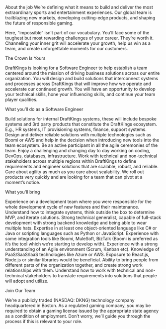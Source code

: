 About the job
We’re defining what it means to build and deliver the most extraordinary sports and entertainment experiences. Our global team is trailblazing new markets, developing cutting-edge products, and shaping the future of responsible gaming.

Here, “impossible” isn’t part of our vocabulary. You’ll face some of the toughest but most rewarding challenges of your career. They’re worth it. Channeling your inner grit will accelerate your growth, help us win as a team, and create unforgettable moments for our customers.

The Crown Is Yours

DraftKings is looking for a Software Engineer to help establish a team centered around the mission of driving business solutions across our entire organization. You will design and build solutions that interconnect systems and processes across DraftKings that will improve how we operate and accelerate our continued growth. You will have an opportunity to develop your technical skills, hone your influencing skills, and continue your team player qualities.

What you’ll do as a Software Engineer

Build solutions for internal DraftKings systems, these will include bespoke systems and 3rd party products that constitute the DraftKings ecosystem. E.g., HR systems, IT provisioning systems, finance, support systems.
Design and deliver reliable solutions with multiple technologies such as Boomi or AWS and help in the decision when introducing new tools into the team ecosystem.
Be an active participant in all the agile ceremonies of the team.
Enjoy a challenging and changing day to day working on coding, DevOps, databases, infrastructure.
Work with technical and non-technical stakeholders across multiple regions within DraftKings to define requirements and engineer solutions that are scalable, robust, and reliable.
Care about agility as much as you care about scalability. We roll out products very quickly and are looking for a team that can pivot at a moment’s notice.


What you'll bring

Experience on a development team where you were responsible for the whole development cycle of new features and their maintenance.
Understand how to integrate systems, think outside the box to determine MVP, and iterate solutions.
Strong technical generalist, capable of full-stack development with strong backend knowledge and being able to wear multiple hats. 
Expertise in at least one object-oriented language like C# or Java or scripting languages such as Python or JavaScript.
Experience with some integration tools like Boomi, MuleSoft, BizTalk (Boomi is preferred as it’s the tool which we’re starting to develop with).
Experience with a strong understanding of an Agile environment (Scrum, Kanban etc).
Knowledge of PaaS/SaaS/IaaS technologies like Azure or AWS.
Exposure to React.js, Node.js or similar libraries would be beneficial.
Ability to bring people from different parts of the organization together, and create strong work relationships with them.
Understand how to work with technical and non-technical stakeholders to translate requirements into solutions that people will adopt and utilize.


Join Our Team

We’re a publicly traded (NASDAQ: DKNG) technology company headquartered in Boston. As a regulated gaming company, you may be required to obtain a gaming license issued by the appropriate state agency as a condition of employment. Don’t worry, we’ll guide you through the process if this is relevant to your role.